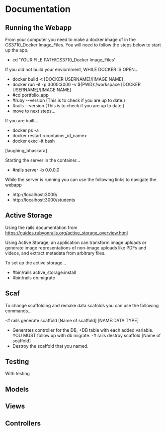 # Documentation
## Running the Webapp
From your computer you need to make a docker image of in the CS3710_Docker Image_Files. You will need to follow the steps below to start up the app.
- cd 'YOUR FILE PATH\CS3710_Docker Image_Files'

If you did not build your enviornment, WHILE DOCKER IS OPEN... 
- docker build -t [DOCKER USERNAME]/[IMAGE NAME] .
- docker run -it -p 3000:3000 -v ${PWD}:/workspace [DOCKER USERNAME]/[IMAGE NAME]
- #cd portfolio_app
- #ruby --version (This is to check if you are up to date.)
- #rails --version (This is to check if you are up to date.)
- move to next steps...

If you are built...
- docker ps -a
- docker restart <container_id_name>
- docker exec -it <container-id> bash

[laughing_bhaskara]

Starting the server in the container...
- #rails server -b 0.0.0.0

While the server is running you can use the following links to navigate the webapp
- http://localhost:3000/
- http://localhost:3000/students

## Active Storage
Using the rails documentation from https://guides.rubyonrails.org/active_storage_overview.html

Using Active Storage, an application can transform image uploads or generate image representations of non-image uploads like PDFs and videos, and extract metadata from arbitrary files.

To set up the active storage...
- #bin/rails active_storage:install
- #bin/rails db:migrate

## Scaf
To change scaffolding and remake data scafolds you can use the following commands...

-# rails generate scaffold [Name of scaffold] [NAME:DATA TYPE]
- Generates controller for the DB, +DB table with each added variable. YOU MUST follow up with db migrate.
-# rails destroy scaffold [Name of scaffold]
- Destroy the scaffold that you named.


## Testing
With testing 

## Models

## Views

## Controllers


